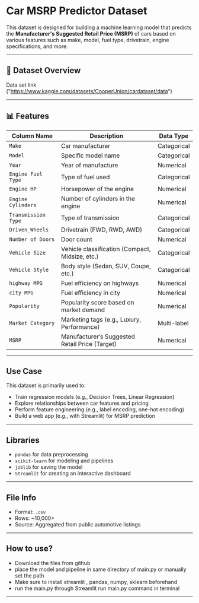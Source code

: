 #  Car MSRP Predictor Dataset

This dataset is designed for building a machine learning model that predicts the **Manufacturer's Suggested Retail Price (MSRP)** of cars based on various features such as make, model, fuel type, drivetrain, engine specifications, and more.

---

## 📁 Dataset Overview

Data set link ("https://www.kaggle.com/datasets/CooperUnion/cardataset/data")


---

## 📊 Features

| Column Name            | Description                                        | Data Type    |
|------------------------|----------------------------------------------------|--------------|
| `Make`                 | Car manufacturer                                   | Categorical  |
| `Model`                | Specific model name                                | Categorical  |
| `Year`                 | Year of manufacture                                | Numerical    |
| `Engine Fuel Type`     | Type of fuel used                                  | Categorical  |
| `Engine HP`            | Horsepower of the engine                           | Numerical    |
| `Engine Cylinders`     | Number of cylinders in the engine                  | Numerical    |
| `Transmission Type`    | Type of transmission                               | Categorical  |
| `Driven_Wheels`        | Drivetrain (FWD, RWD, AWD)                         | Categorical  |
| `Number of Doors`      | Door count                                         | Numerical    |
| `Vehicle Size`         | Vehicle classification (Compact, Midsize, etc.)   | Categorical  |
| `Vehicle Style`        | Body style (Sedan, SUV, Coupe, etc.)              | Categorical  |
| `highway MPG`          | Fuel efficiency on highways                        | Numerical    |
| `city MPG`             | Fuel efficiency in city                            | Numerical    |
| `Popularity`           | Popularity score based on market demand           | Numerical    |
| `Market Category`      | Marketing tags (e.g., Luxury, Performance)         | Multi-label  |
| `MSRP`                 | Manufacturer’s Suggested Retail Price (Target)     | Numerical    |

---

##  Use Case

This dataset is primarily used to:

- Train regression models (e.g., Decision Trees, Linear Regression)
- Explore relationships between car features and pricing
- Perform feature engineering (e.g., label encoding, one-hot encoding)
- Build a web app (e.g., with Streamlit) for MSRP prediction

---

## Libraries

- `pandas` for data preprocessing  
- `scikit-learn` for modeling and pipelines  
- `joblib` for saving the model  
- `Streamlit` for creating an interactive dashboard  

---

## File Info

- Format: `.csv`
- Rows: ~10,000+
- Source: Aggregated from public automotive listings

---

## How to use?

- Download the files from github
- place the model and pipeline in same directory of main.py or manually set the path 
- Make sure to install streamlit , pandas, numpy, sklearn beforehand
- run the main.py through Streamlit run main.py command in terminal

---

